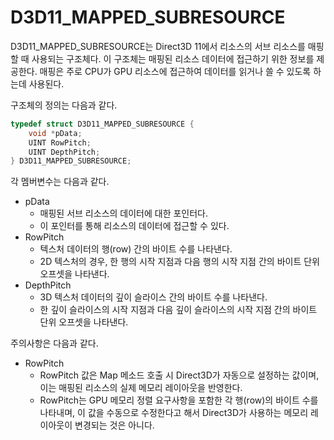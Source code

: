 # D3D11_MAPPED_SUBRESOURCE
D3D11_MAPPED_SUBRESOURCE는 Direct3D 11에서 리소스의 서브 리소스를 매핑할 때 사용되는 구조체다. 이 구조체는 매핑된 리소스 데이터에 접근하기 위한 정보를 제공한다. 매핑은 주로 CPU가 GPU 리소스에 접근하여 데이터를 읽거나 쓸 수 있도록 하는데 사용된다.

구조체의 정의는 다음과 같다.
```cpp
typedef struct D3D11_MAPPED_SUBRESOURCE {
    void *pData;
    UINT RowPitch;
    UINT DepthPitch;
} D3D11_MAPPED_SUBRESOURCE;
```

각 멤버변수는 다음과 같다.
* pData
  * 매핑된 서브 리소스의 데이터에 대한 포인터다.
  * 이 포인터를 통해 리소스의 데이터에 접근할 수 있다.
* RowPitch
  * 텍스처 데이터의 행(row) 간의 바이트 수를 나타낸다.
  * 2D 텍스처의 경우, 한 행의 시작 지점과 다음 행의 시작 지점 간의 바이트 단위 오프셋을 나타낸다.
* DepthPitch
  * 3D 텍스처 데이터의 깊이 슬라이스 간의 바이트 수를 나타낸다.
  * 한 깊이 슬라이스의 시작 지점과 다음 깊이 슬라이스의 시작 지점 간의 바이트 단위 오프셋을 나타낸다.

주의사항은 다음과 같다.
* RowPitch
  * RowPitch 값은 Map 메소드 호출 시 Direct3D가 자동으로 설정하는 값이며, 이는 매핑된 리소스의 실제 메모리 레이아웃을 반영한다. 
  * RowPitch는 GPU 메모리 정렬 요구사항을 포함한 각 행(row)의 바이트 수를 나타내며, 이 값을 수동으로 수정한다고 해서 Direct3D가 사용하는 메모리 레이아웃이 변경되는 것은 아니다.